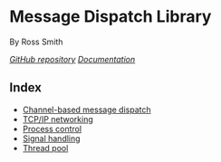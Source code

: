# Message Dispatch Library

By Ross Smith

_[GitHub repository](https://github.com/CaptainCrowbar/rs-channel)_
_[Documentation](https://captaincrowbar.github.io/rs-channel/)_

## Index

* [Channel-based message dispatch](channel.html)
* [TCP/IP networking](net.html)
* [Process control](process.html)
* [Signal handling](signal.html)
* [Thread pool](thread-pool.html)
